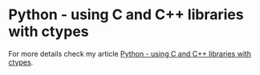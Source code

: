 # Python - using C and C++ libraries with ctypes

For more details check my article [Python - using C and C++ libraries with ctypes](https://solarianprogrammer.com/2019/07/18/python-using-c-cpp-libraries-ctypes/).
